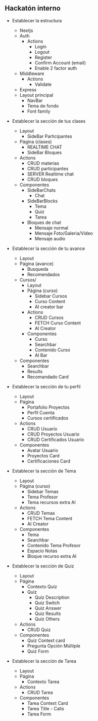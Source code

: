 ## Hackatón interno
- Establecer la estructura
    - Nextjs
    - Auth
        - Actions
            - Login
            - Logout
            - Register
            - Confirm Account (email)
            - Enable 2 factor auth
    - Middleware
        - Actions
            - Validate
    - Express
    - Layout principal
        - NavBar
        - Tema de fondo
        - Font family
- Establecer la sección de tus clases
    - Layout
        - SideBar Participantes 
    - Página (clases)
        - REALTIME CHAT
        - SideBar Bloques
    - Actions
        - CRUD materias
        - CRUD participantes
        - SERVER Realtime chat
        - CRUD bloques
    - Componentes
        - SideBarChats
            - Chat
        - SideBarBlocks
            - Tema
            - Quiz
            - Tarea
        - Bloques de chat
            - Mensaje normal
            - Mensaje Foto/Galeria/Video
            - Mensaje audio
        
- Establecer la sección de tu avance
    - Layout
    - Página (avance)
        - Busqueda
        - Recomendados
    - Cursos/
        - Layout
        - Página (curso)
            - Sidebar Cursos
            - Curso Content
            - AI creator bar
        - Actions
            - CRUD Cursos
            - FETCH Curso Content
            - AI Creator
        - Componentes
            - Curso
            - Searchbar
            - Contenido Curso
            - AI Bar
    - Componentes
        - Searchbar
        - Results
        - Recomandado Card
    
- Establecer la sección de tu perfil
    - Layout
    - Página
        - Portafolio Proyectos
        - Perfil Cuenta
        - Cursos certificados
    - Actions
        - CRUD Usuario
        - CRUD Proyectos Usuario
        - CRUD Certificados Usuario
    - Componentes
        - Avatar Usuario
        - Proyectos Card
        - Certificaciones Card

- Establecer la sección de Tema
    - Layout
    - Página (curso)
        - Sidebar Temas
        - Tema Profesor
        - Tema recursos extra AI
    - Actions
        - CRUD Temas
        - FETCH Tema Content
        - AI Creator
    - Componentes
        - Tema
        - Searchbar
        - Contenido Tema Profesor
        - Espacio Notas
        - Bloque recurso extra AI

- Establecer la sección de Quiz
    - Layout
    - Página
        - Contexto Quiz
        - Quiz 
            - Quiz Description
            - Quiz Switch
            - Quiz Answer
            - Quiz Results
            - Quiz Others
    - Actions
        - CRUD Quiz
    - Componentes
        - Quiz Context card
        - Pregunta Opción Múltiple
        - Quiz Form

- Establecer la sección de Tarea
    - Layout
    - Página
        - Contexto Tarea
    - Actions
        - CRUD Tarea
    - Componentes
        - Tarea Context Card
        - Tarea Title - Calis
        - Tarea Form
